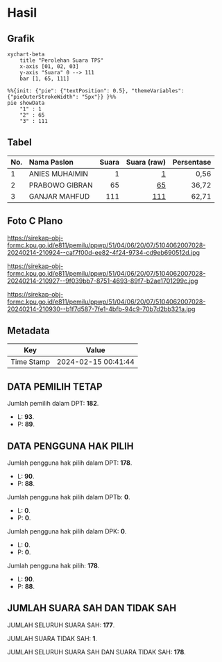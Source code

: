 # Hasil

## Grafik

```mermaid
xychart-beta
    title "Perolehan Suara TPS"
    x-axis [01, 02, 03]
    y-axis "Suara" 0 --> 111
    bar [1, 65, 111]
```

```mermaid
%%{init: {"pie": {"textPosition": 0.5}, "themeVariables": {"pieOuterStrokeWidth": "5px"}} }%%
pie showData
    "1" : 1
    "2" : 65
    "3" : 111
```

## Tabel

| No. | Nama Paslon    | Suara | Suara (raw) | Persentase |
|:--- |:-------------- | -----:| -----------:| ----------:|
| 1   | ANIES MUHAIMIN | 1     | [1][p-1]    | 0,56       |
| 2   | PRABOWO GIBRAN | 65    | [65][p-2]   | 36,72      |
| 3   | GANJAR MAHFUD  | 111   | [111][p-3]  | 62,71      |


[p-1]: https://github.com/gigit-pemilu/pemilu-2024-51-bali/blob/main/pilpres/hitung-suara/sub/51-bali/sub/04-gianyar/sub/06-tegallalang/sub/2007-taro/sub/028-tps/sub/paslon-1.txt
[p-2]: https://github.com/gigit-pemilu/pemilu-2024-51-bali/blob/main/pilpres/hitung-suara/sub/51-bali/sub/04-gianyar/sub/06-tegallalang/sub/2007-taro/sub/028-tps/sub/paslon-2.txt
[p-3]: https://github.com/gigit-pemilu/pemilu-2024-51-bali/blob/main/pilpres/hitung-suara/sub/51-bali/sub/04-gianyar/sub/06-tegallalang/sub/2007-taro/sub/028-tps/sub/paslon-3.txt

## Foto C Plano

https://sirekap-obj-formc.kpu.go.id/e811/pemilu/ppwp/51/04/06/20/07/5104062007028-20240214-210924--caf7f00d-ee82-4f24-9734-cd9eb690512d.jpg

https://sirekap-obj-formc.kpu.go.id/e811/pemilu/ppwp/51/04/06/20/07/5104062007028-20240214-210927--9f039bb7-8751-4693-89f7-b2ae1701299c.jpg

https://sirekap-obj-formc.kpu.go.id/e811/pemilu/ppwp/51/04/06/20/07/5104062007028-20240214-210930--b1f7d587-7fe1-4bfb-94c9-70b7d2bb321a.jpg


## Metadata

| Key        | Value               |
| ---------- | ------------------- |
| Time Stamp | 2024-02-15 00:41:44 |


## DATA PEMILIH TETAP

Jumlah pemilih dalam DPT: **182**.
 * L: **93**.
 * P: **89**.

## DATA PENGGUNA HAK PILIH

Jumlah pengguna hak pilih dalam DPT: **178**.
 * L: **90**.
 * P: **88**.

Jumlah pengguna hak pilih dalam DPTb: **0**.
 * L: **0**.
 * P: **0**.

Jumlah pengguna hak pilih dalam DPK: **0**.
 * L: **0**.
 * P: **0**.

Jumlah pengguna hak pilih: **178**.
 * L: **90**.
 * P: **88**.

## JUMLAH SUARA SAH DAN TIDAK SAH

JUMLAH SELURUH SUARA SAH: **177**.

JUMLAH SUARA TIDAK SAH: **1**.

JUMLAH SELURUH SUARA SAH DAN SUARA TIDAK SAH: **178**.


